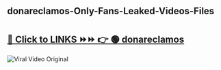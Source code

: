 
 ## donareclamos-Only-Fans-Leaked-Videos-Files

# <h2><a href="https://mediaupload.pro?donareclamos">🔗 Click to LINKS ⏩⏩ 👉 🟢 donareclamos </a></h2>

<a href="https://mediaupload.pro?donareclamos" rel="nofollow" data-target="animated-image.originalLink"><img src="https://i.ibb.co.com/xMMVF88/686577567.gif" alt="Viral Video Original" style="max-width: 100%; display: inline-block;" data-target="animated-image.originalImage"></a>